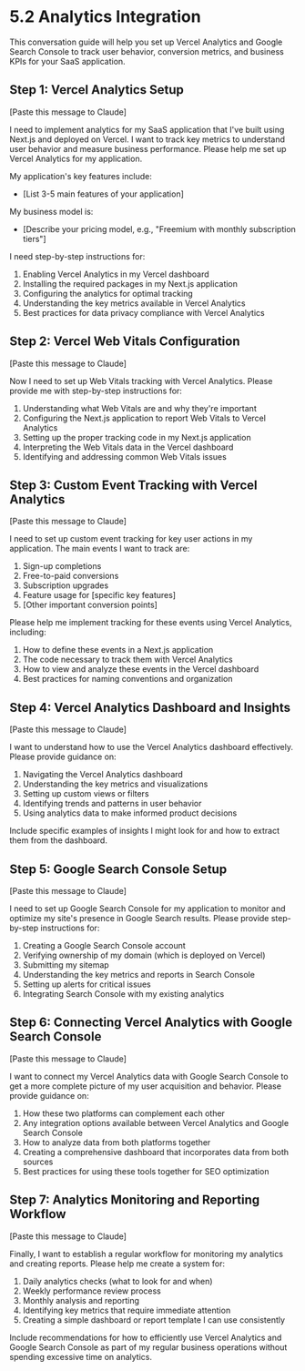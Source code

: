 # 5.2 Analytics Integration

This conversation guide will help you set up Vercel Analytics and Google Search Console to track user behavior, conversion metrics, and business KPIs for your SaaS application.

## Step 1: Vercel Analytics Setup

[Paste this message to Claude]

I need to implement analytics for my SaaS application that I've built using Next.js and deployed on Vercel. I want to track key metrics to understand user behavior and measure business performance. Please help me set up Vercel Analytics for my application.

My application's key features include:
- [List 3-5 main features of your application]

My business model is:
- [Describe your pricing model, e.g., "Freemium with monthly subscription tiers"]

I need step-by-step instructions for:
1. Enabling Vercel Analytics in my Vercel dashboard
2. Installing the required packages in my Next.js application
3. Configuring the analytics for optimal tracking
4. Understanding the key metrics available in Vercel Analytics
5. Best practices for data privacy compliance with Vercel Analytics

## Step 2: Vercel Web Vitals Configuration

[Paste this message to Claude]

Now I need to set up Web Vitals tracking with Vercel Analytics. Please provide me with step-by-step instructions for:

1. Understanding what Web Vitals are and why they're important
2. Configuring the Next.js application to report Web Vitals to Vercel Analytics
3. Setting up the proper tracking code in my Next.js application
4. Interpreting the Web Vitals data in the Vercel dashboard
5. Identifying and addressing common Web Vitals issues

## Step 3: Custom Event Tracking with Vercel Analytics

[Paste this message to Claude]

I need to set up custom event tracking for key user actions in my application. The main events I want to track are:

1. Sign-up completions
2. Free-to-paid conversions
3. Subscription upgrades
4. Feature usage for [specific key features]
5. [Other important conversion points]

Please help me implement tracking for these events using Vercel Analytics, including:
1. How to define these events in a Next.js application
2. The code necessary to track them with Vercel Analytics
3. How to view and analyze these events in the Vercel dashboard
4. Best practices for naming conventions and organization

## Step 4: Vercel Analytics Dashboard and Insights

[Paste this message to Claude]

I want to understand how to use the Vercel Analytics dashboard effectively. Please provide guidance on:

1. Navigating the Vercel Analytics dashboard
2. Understanding the key metrics and visualizations
3. Setting up custom views or filters
4. Identifying trends and patterns in user behavior
5. Using analytics data to make informed product decisions

Include specific examples of insights I might look for and how to extract them from the dashboard.

## Step 5: Google Search Console Setup

[Paste this message to Claude]

I need to set up Google Search Console for my application to monitor and optimize my site's presence in Google Search results. Please provide step-by-step instructions for:

1. Creating a Google Search Console account
2. Verifying ownership of my domain (which is deployed on Vercel)
3. Submitting my sitemap
4. Understanding the key metrics and reports in Search Console
5. Setting up alerts for critical issues
6. Integrating Search Console with my existing analytics

## Step 6: Connecting Vercel Analytics with Google Search Console

[Paste this message to Claude]

I want to connect my Vercel Analytics data with Google Search Console to get a more complete picture of my user acquisition and behavior. Please provide guidance on:

1. How these two platforms can complement each other
2. Any integration options available between Vercel Analytics and Google Search Console
3. How to analyze data from both platforms together
4. Creating a comprehensive dashboard that incorporates data from both sources
5. Best practices for using these tools together for SEO optimization

## Step 7: Analytics Monitoring and Reporting Workflow

[Paste this message to Claude]

Finally, I want to establish a regular workflow for monitoring my analytics and creating reports. Please help me create a system for:

1. Daily analytics checks (what to look for and when)
2. Weekly performance review process
3. Monthly analysis and reporting
4. Identifying key metrics that require immediate attention
5. Creating a simple dashboard or report template I can use consistently

Include recommendations for how to efficiently use Vercel Analytics and Google Search Console as part of my regular business operations without spending excessive time on analytics. 